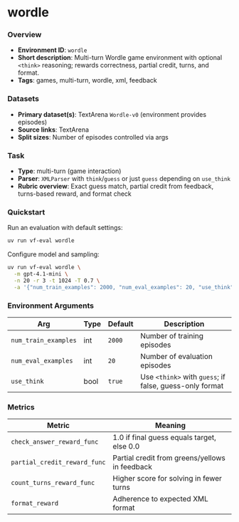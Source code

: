 # wordle

### Overview
- **Environment ID**: `wordle`
- **Short description**: Multi-turn Wordle game environment with optional `<think>` reasoning; rewards correctness, partial credit, turns, and format.
- **Tags**: games, multi-turn, wordle, xml, feedback

### Datasets
- **Primary dataset(s)**: TextArena `Wordle-v0` (environment provides episodes)
- **Source links**: TextArena
- **Split sizes**: Number of episodes controlled via args

### Task
- **Type**: multi-turn (game interaction)
- **Parser**: `XMLParser` with `think`/`guess` or just `guess` depending on `use_think`
- **Rubric overview**: Exact guess match, partial credit from feedback, turns-based reward, and format check

### Quickstart
Run an evaluation with default settings:

```bash
uv run vf-eval wordle
```

Configure model and sampling:

```bash
uv run vf-eval wordle \
  -m gpt-4.1-mini \
  -n 20 -r 3 -t 1024 -T 0.7 \
  -a '{"num_train_examples": 2000, "num_eval_examples": 20, "use_think": true}'
```

### Environment Arguments
| Arg | Type | Default | Description |
| --- | ---- | ------- | ----------- |
| `num_train_examples` | int | `2000` | Number of training episodes |
| `num_eval_examples` | int | `20` | Number of evaluation episodes |
| `use_think` | bool | `true` | Use `<think>` with `guess`; if false, guess-only format |

### Metrics
| Metric | Meaning |
| ------ | ------- |
| `check_answer_reward_func` | 1.0 if final guess equals target, else 0.0 |
| `partial_credit_reward_func` | Partial credit from greens/yellows in feedback |
| `count_turns_reward_func` | Higher score for solving in fewer turns |
| `format_reward` | Adherence to expected XML format |
